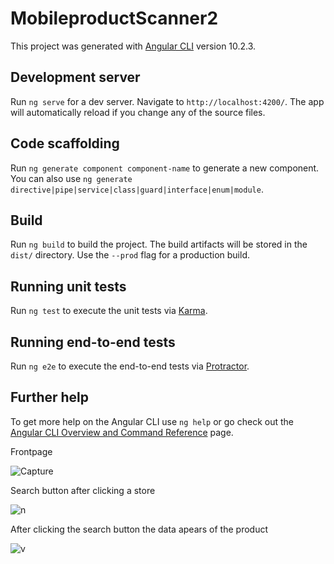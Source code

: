 # MobileproductScanner2

This project was generated with [Angular CLI](https://github.com/angular/angular-cli) version 10.2.3.

## Development server

Run `ng serve` for a dev server. Navigate to `http://localhost:4200/`. The app will automatically reload if you change any of the source files.

## Code scaffolding

Run `ng generate component component-name` to generate a new component. You can also use `ng generate directive|pipe|service|class|guard|interface|enum|module`.

## Build

Run `ng build` to build the project. The build artifacts will be stored in the `dist/` directory. Use the `--prod` flag for a production build.

## Running unit tests

Run `ng test` to execute the unit tests via [Karma](https://karma-runner.github.io).

## Running end-to-end tests

Run `ng e2e` to execute the end-to-end tests via [Protractor](http://www.protractortest.org/).

## Further help

To get more help on the Angular CLI use `ng help` or go check out the [Angular CLI Overview and Command Reference](https://angular.io/cli) page.

Frontpage

![Capture](https://user-images.githubusercontent.com/82292208/129496013-cbedddb3-9a40-4391-92ff-a35d55b5aa03.PNG)

Search button after clicking a store

![n](https://user-images.githubusercontent.com/82292208/129496030-b575f76e-633d-4734-a872-e319454922ba.PNG)

After clicking the search button the data apears of the product

![v](https://user-images.githubusercontent.com/82292208/129496039-d426e2a6-37a6-4693-b453-cdac0f91f014.PNG)


